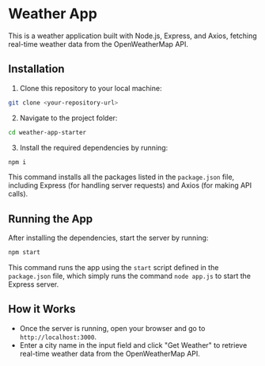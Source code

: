 
# Weather App

This is a weather application built with Node.js, Express, and Axios, fetching real-time weather data from the OpenWeatherMap API.

## Installation

1. Clone this repository to your local machine:

```bash
git clone <your-repository-url>
```

2. Navigate to the project folder:

```bash
cd weather-app-starter
```

3. Install the required dependencies by running:

```bash
npm i
```

This command installs all the packages listed in the `package.json` file, including Express (for handling server requests) and Axios (for making API calls).

## Running the App

After installing the dependencies, start the server by running:

```bash
npm start
```

This command runs the app using the `start` script defined in the `package.json` file, which simply runs the command `node app.js` to start the Express server.

## How it Works

- Once the server is running, open your browser and go to `http://localhost:3000`.
- Enter a city name in the input field and click "Get Weather" to retrieve real-time weather data from the OpenWeatherMap API.

